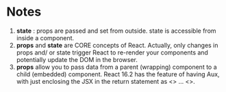 # Notes
1. **state** : props are passed and set from outside. state is accessible from inside a component.
2. **props**  and **state**  are CORE concepts of React. Actually, only changes in props  and/ or state  trigger React to re-render your components and potentially update the DOM in the browser.
3. **props**  allow you to pass data from a parent (wrapping) component to a child (embedded) component.
React 16.2 has the feature of having Aux, with just enclosing the JSX in the return statement as <> ... <>.
